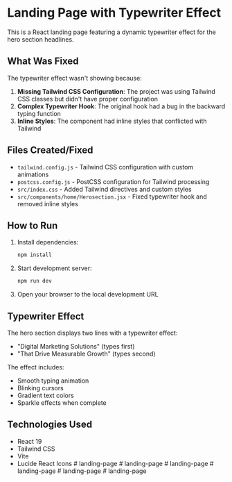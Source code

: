 # Landing Page with Typewriter Effect

This is a React landing page featuring a dynamic typewriter effect for the hero section headlines.

## What Was Fixed

The typewriter effect wasn't showing because:

1. **Missing Tailwind CSS Configuration**: The project was using Tailwind CSS classes but didn't have proper configuration
2. **Complex Typewriter Hook**: The original hook had a bug in the backward typing function
3. **Inline Styles**: The component had inline styles that conflicted with Tailwind

## Files Created/Fixed

- `tailwind.config.js` - Tailwind CSS configuration with custom animations
- `postcss.config.js` - PostCSS configuration for Tailwind processing
- `src/index.css` - Added Tailwind directives and custom styles
- `src/components/home/Herosection.jsx` - Fixed typewriter hook and removed inline styles

## How to Run

1. Install dependencies:
   ```bash
   npm install
   ```

2. Start development server:
   ```bash
   npm run dev
   ```

3. Open your browser to the local development URL

## Typewriter Effect

The hero section displays two lines with a typewriter effect:
- "Digital Marketing Solutions" (types first)
- "That Drive Measurable Growth" (types second)

The effect includes:
- Smooth typing animation
- Blinking cursors
- Gradient text colors
- Sparkle effects when complete

## Technologies Used

- React 19
- Tailwind CSS
- Vite
- Lucide React Icons
#   l a n d i n g - p a g e  
 #   l a n d i n g - p a g e  
 #   l a n d i n g - p a g e  
 #   l a n d i n g - p a g e  
 #   l a n d i n g - p a g e  
 #   l a n d i n g - p a g e  
 